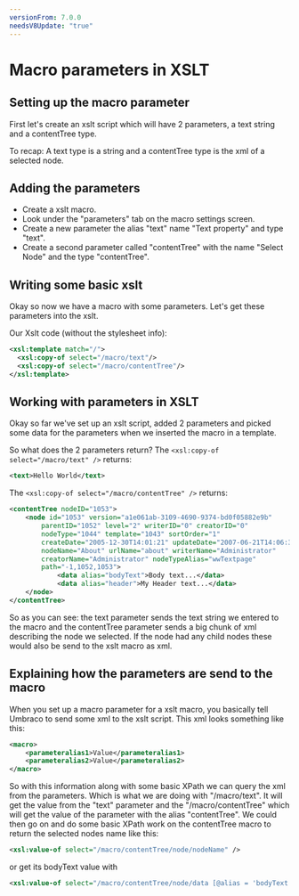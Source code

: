 ```yaml
---
versionFrom: 7.0.0
needsV8Update: "true"
---
```


# Macro parameters in XSLT

## Setting up the macro parameter
First let's create an xslt script which will have 2 parameters, a text string and a contentTree type.

To recap: A text type is a string and a contentTree type is the xml of a selected node.

## Adding the parameters
- Create a xslt macro.
- Look under the "parameters" tab on the macro settings screen.
- Create a new parameter the alias "text" name "Text property" and type "text".
- Create a second parameter called "contentTree" with the name "Select Node" and the type "contentTree".


## Writing some basic xslt
Okay so now we have a macro with some parameters. Let's get these parameters into the xslt.

Our Xslt code (without the stylesheet info):

```xml
<xsl:template match="/">
  <xsl:copy-of select="/macro/text"/>
  <xsl:copy-of select="/macro/contentTree"/>
</xsl:template>
```

## Working with parameters in XSLT
Okay so far we've set up an xslt script, added 2 parameters and picked some data for the parameters when we inserted the macro in a template.

So what does the 2 parameters return?
The `<xsl:copy-of select="/macro/text" />` returns:

```xml
<text>Hello World</text>
```

The `<xsl:copy-of select="/macro/contentTree" />` returns:

```xml
<contentTree nodeID="1053">
    <node id="1053" version="a1e061ab-3109-4690-9374-bd0f05882e9b"
        parentID="1052" level="2" writerID="0" creatorID="0"
        nodeType="1044" template="1043" sortOrder="1"
        createDate="2005-12-30T14:01:21" updateDate="2007-06-21T14:06:32"
        nodeName="About" urlName="about" writerName="Administrator"
        creatorName="Administrator" nodeTypeAlias="wwTextpage"
        path="-1,1052,1053">
            <data alias="bodyText">Body text...</data>
            <data alias="header">My Header text...</data>
    </node>
</contentTree>
```

So as you can see: the text parameter sends the text string we entered to the macro and the contentTree parameter sends a big chunk of xml describing the node we selected. If the node had any child nodes these would also be send to the xslt macro as xml.

## Explaining how the parameters are send to the macro
When you set up a macro parameter for a xslt macro, you basically tell Umbraco to send some xml to the xslt script. This xml looks something like this:

```xml
<macro>
    <parameteralias1>Value</parameteralias1>
    <parameteralias2>Value</parameteralias2>
</macro>
```

So with this information along with some basic XPath we can query the xml from the parameters. Which is what we are doing with "/macro/text". It will get the value from the "text" parameter and the "/macro/contentTree" which will get the value of the parameter with the alias "contentTree". We could then go on and do some basic XPath work on the contentTree macro to return the selected nodes name like this:

```xml
<xsl:value-of select="/macro/contentTree/node/nodeName" />
```

or get its bodyText value with

```xml
<xsl:value-of select="/macro/contentTree/node/data [@alias = 'bodyText']" />
```
